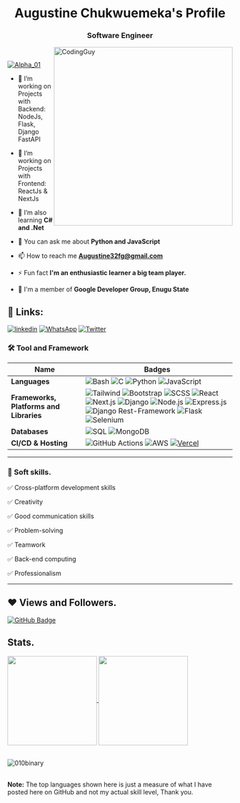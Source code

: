
<h1 align="center">Augustine Chukwuemeka's Profile</h1>
<h3 align="center">Software Engineer</h3>

<img align= "right" alt="CodingGuy" width="400" src="https://cdn.dribbble.com/users/1162077/screenshots/3848914/media/320984a9ca58b3c73274c9259ecf6de8.gif">
<br>
<p align="left"> <a href="https://twitter.com/August13200296" target="blank"><img src="https://img.shields.io/twitter/follow/Alpha_01?logo=twitter&style=for-the-badge" alt="Alpha_01" /></a> </p>

- 🔭 I’m working on Projects with Backend: NodeJs, Flask, Django FastAPI

- 🔭 I’m working on Projects with Frontend: ReactJs & NextJs

- 🌱 I’m also learning **C# and .Net**

- 💬 You can ask me about **Python and JavaScript**

- 📫 How to reach me **Augustine32fg@gmail.com**

- ⚡ Fun fact **I'm an enthusiastic learner a big team player.**

- 🔭 I'm a member of **Google Developer Group, Enugu State**
 
 ## 🔗 Links:
[![linkedin](https://img.shields.io/badge/linkedin-0A66C2?style=for-the-badge&logo=linkedin&logoColor=white)](https://www.linkedin.com/in/alpha-augustine/)
[![WhatsApp](https://img.shields.io/badge/WhatsApp-25D366?style=for-the-badge&logo=whatsapp&logoColor=white)](https://wa.link/yucs4r)
[![Twitter](https://img.shields.io/badge/Twitter-1DA1F2?style=for-the-badge&logo=twitter&logoColor=white)](https://twitter.com/August13200296/)
<!-- [![portfolio](https://img.shields.io/badge/my_portfolio-000?style=for-the-badge&logo=ko-fi&logoColor=white)](http://tolucoder.herokuapp.com/) -->


### 🛠 Tool and Framework

Name | Badges
--- | --- 
**Languages**  |![Bash](https://img.shields.io/badge/Bash-4EAA25?style=for-the-badge&logo=gnu-bash&logoColor=white) ![C](https://img.shields.io/badge/C-00599C?style=for-the-badge&logo=c&logoColor=white) ![Python](https://img.shields.io/badge/Python-3776AB?style=for-the-badge&logo=python&logoColor=yellow) ![JavaScript](https://img.shields.io/badge/JavaScript-323330?style=for-the-badge&logo=javascript&logoColor=F7DF1E)
**Frameworks, Platforms and Libraries** | ![Tailwind](https://img.shields.io/badge/Tailwind_CSS-38B2AC?style=for-the-badge&logo=tailwind-css&logoColor=white) ![Bootstrap](https://img.shields.io/badge/Bootstrap-563D7C?style=for-the-badge&logo=bootstrap&logoColor=white) ![SCSS](https://img.shields.io/badge/SCSS-CC6699?style=for-the-badge&logo=sass&logoColor=white) ![React](https://img.shields.io/badge/React-20232A?style=for-the-badge&logo=react&logoColor=61DAFB) ![Next.js](https://img.shields.io/badge/Next.js-000?style=for-the-badge&logo=next.js&logoColor=white)  ![Django](https://img.shields.io/badge/Django-092E20?style=for-the-badge&logo=django&logoColor=white) ![Node.js](https://img.shields.io/badge/Node.js-6DA55F?style=for-the-badge&logo=node.js&logoColor=white) ![Express.js](https://img.shields.io/badge/Express.js-000?style=for-the-badge&logo=express&logoColor=white) ![Django Rest-Framework](https://img.shields.io/badge/Django_REST-092E20?style=for-the-badge&logo=django&logoColor=white) ![Flask](https://img.shields.io/badge/Flask-000000?style=for-the-badge&logo=flask&logoColor=white) ![Selenium](https://img.shields.io/badge/Selenium-43B02A?style=for-the-badge&logo=selenium&logoColor=white) 
**Databases**  | ![SQL](https://img.shields.io/badge/SQL-4479A1?style=for-the-badge&logo=sql&logoColor=white) ![MongoDB](https://img.shields.io/badge/MongoDB-47A248?style=for-the-badge&logo=mongodb&logoColor=white) 
**CI/CD & Hosting**   | ![GitHub Actions](https://img.shields.io/badge/github%20actions-%232671E5.svg?style=for-the-badge&logo=githubactions&logoColor=white) ![AWS](https://img.shields.io/badge/AWS-%23FF9900.svg?style=for-the-badge&logo=amazon-aws&logoColor=white) [![Vercel](https://img.shields.io/badge/Vercel-000000?style=for-the-badge&logo=Vercel&logoColor=white)](https://vercel.com/)
</p> 

<hr>

### 👔 Soft skills.

✅ Cross-platform development skills

✅ Creativity

✅ Good communication skills

✅ Problem-solving

✅ Teamwork

✅ Back-end computing

✅ Professionalism 

<hr>

## ❤ Views and Followers.

<a href="https://github.com/010binary/github-profile-views-counter">
</a>
<a href="https://github.com/010binary?tab=followers"><img src="https://img.shields.io/github/followers/010binary?label=Followers&style=social" alt="GitHub Badge"></a>


 <br>
 
 
 ## Stats.

<a href="https://github.com/010binary/convoychat">
  <img height=200 align="center" src="https://github-readme-stats.vercel.app/api/top-langs/?username=010binary&layout=compact&theme=dark&hide_border=false&langs_count=8&card_width=320" />
</a>

 <a href="https://github.com/010binary/github-readme-stats">
  <img height=200 align="center" src="https://github-readme-stats.vercel.app/api?username=010binary&show_icons=true&locale=en&theme=dark&rank_icon=github" />
</a>
<br>
<br>

<!-- ![Top Languages](https://github-readme-stats.vercel.app/api/top-langs/?username=010binary&layout=compact&theme=dark&hide_border=false)
<p>&nbsp;<img align="center" src="https://github-readme-stats.vercel.app/api?username=010binary&show_icons=true&locale=en&theme=onedark" alt="010binary" /></p> -->

<p><img align="center" src="https://github-readme-streak-stats.herokuapp.com/?user=010binary&theme=dark" alt="010binary" /></p>
<br/>
 <b>Note:</b> The top languages shown here is just a measure of what I have posted here on GitHub and not my actual skill level, Thank you.


<!-- > <a href="https://github.com/010binary/github-readme-activity-graph"><img alt="010binary' Activity Graph" src="https://activity-graph.herokuapp.com/graph?username=010binary&bg_color=0D1117&color=5BCDEC&line=5BCDEC&point=FFFFFF&hide_border=true" /></a> -->

<br/>
